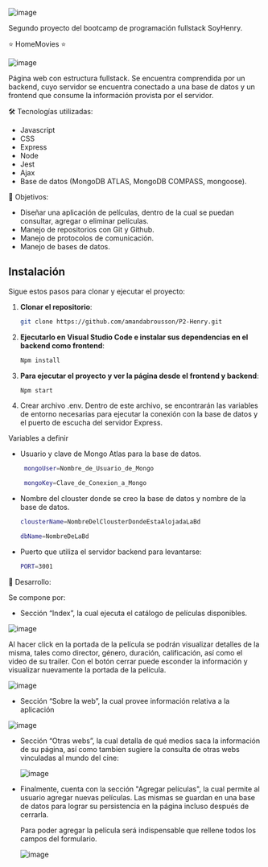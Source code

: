 ![image](https://github.com/user-attachments/assets/f9bc8521-1b2f-44c6-a8b9-adb223120310)

Segundo proyecto del bootcamp de programación fullstack SoyHenry.

⭐ HomeMovies ⭐

![image](https://github.com/user-attachments/assets/684ae0df-c16e-4c80-a222-f441d9e1f62b)

Página web con estructura fullstack. Se encuentra comprendida por un backend, cuyo servidor se encuentra conectado a una base de datos y un frontend que consume la información provista por el servidor. 

🛠️ Tecnologías utilizadas:
- Javascript
- CSS
- Express
- Node
- Jest
- Ajax
- Base de datos (MongoDB ATLAS, MongoDB COMPASS, mongoose). 

🎯 Objetivos:
- Diseñar una aplicación de películas, dentro de la cual se puedan consultar, agregar o eliminar películas.
- Manejo de repositorios con Git y Github.
- Manejo de protocolos de comunicación.
- Manejo de bases de datos.

## Instalación

Sigue estos pasos para clonar y ejecutar el proyecto:

1. **Clonar el repositorio**:

   ```bash
   git clone https://github.com/amandabrousson/P2-Henry.git

2. **Ejecutarlo en Visual Studio Code e instalar sus dependencias en el backend como frontend**:

    ```bash
    Npm install

 3. **Para ejecutar el proyecto y ver la página desde el frontend y backend**:

    ```bash
    Npm start

4. Crear archivo .env. Dentro de este archivo, se encontrarán las variables de entorno necesarias para ejecutar la conexión con la base de datos y el puerto de escucha del servidor Express.

Variables a definir
- Usuario y clave de Mongo Atlas para la base de datos.

  ```bash
   mongoUser=Nombre_de_Usuario_de_Mongo

   mongoKey=Clave_de_Conexion_a_Mongo

- Nombre del clouster donde se creo la base de datos y nombre de la base de datos.

   ```bash
   clousterName=NombreDelClousterDondeEstaAlojadaLaBd

   dbName=NombreDeLaBd

- Puerto que utiliza el servidor backend para levantarse:

   ```bash
   PORT=3001

🚀 Desarrollo:


Se compone por:

- Sección “Index”, la cual ejecuta el catálogo de películas disponibles.

![image](https://github.com/user-attachments/assets/bbc95d90-f996-4943-9115-3ab7382e1f7c)

  Al hacer click en la portada de la película se podrán visualizar detalles de la misma, tales como director, género, duración, calificación, así como el video de su trailer. Con el botón cerrar puede esconder la   información y visualizar nuevamente la portada de la película.

  ![image](https://github.com/user-attachments/assets/7460c404-3c90-4198-8ced-3ecd4cf22176)

- Sección “Sobre la web”, la cual provee información relativa a la aplicación

![image](https://github.com/user-attachments/assets/d2001b56-cedb-4580-9c16-5b288e5466c7)
  
- Sección “Otras webs”, la cual detalla de qué medios saca la información de su página, así como tambien sugiere la consulta de otras webs vinculadas al mundo del cine:
  
   ![image](https://github.com/user-attachments/assets/f0f45d00-a8b5-4988-b844-1bd1063e3163)

- Finalmente, cuenta con la sección "Agregar películas", la cual permite al usuario agregar nuevas películas. Las mismas se guardan en una base de datos para lograr su persistencia en la página incluso después de   cerrarla.

  Para poder agregar la película será indispensable que rellene todos los campos del formulario.
  
  ![image](https://github.com/user-attachments/assets/4f432e3f-c291-4e7f-8a1c-1b56847d1dbb)
  

  



